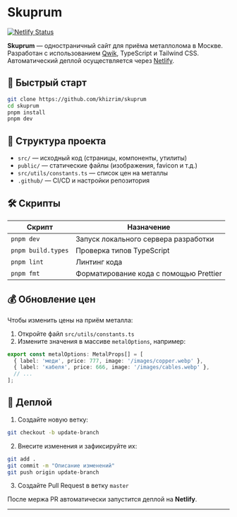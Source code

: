 # Skuprum

[![Netlify Status](https://api.netlify.com/api/v1/badges/0a909843-3757-40a3-bf7b-a15569e830c1/deploy-status)](https://app.netlify.com/sites/skuprum/deploys)

**Skuprum** — одностраничный сайт для приёма металлолома в Москве.
Разработан с использованием [Qwik](https://qwik.builder.io/), TypeScript и Tailwind CSS.
Автоматический деплой осуществляется через [Netlify](https://www.netlify.com/).

## 🚀 Быстрый старт

```bash
git clone https://github.com/khizrim/skuprum
cd skuprum
pnpm install
pnpm dev
```

## 📁 Структура проекта

- `src/` — исходный код (страницы, компоненты, утилиты)
- `public/` — статические файлы (изображения, favicon и т.д.)
- `src/utils/constants.ts` — список цен на металлы
- `.github/` — CI/CD и настройки репозитория

## 🛠️ Скрипты

| Скрипт             | Назначение                             |
| ------------------ | -------------------------------------- |
| `pnpm dev`         | Запуск локального сервера разработки   |
| `pnpm build.types` | Проверка типов TypeScript              |
| `pnpm lint`        | Линтинг кода                           |
| `pnpm fmt`         | Форматирование кода с помощью Prettier |

## 💰 Обновление цен

Чтобы изменить цены на приём металла:

1. Откройте файл `src/utils/constants.ts`
2. Измените значения в массиве `metalOptions`, например:

```ts
export const metalOptions: MetalProps[] = [
  { label: 'меди', price: 777, image: '/images/copper.webp' },
  { label: 'кабеля', price: 666, image: '/images/cables.webp' },
  // ...
];
```

## 🚚 Деплой

1. Создайте новую ветку:

```bash
git checkout -b update-branch
```

2. Внесите изменения и зафиксируйте их:

```bash
git add .
git commit -m "Описание изменений"
git push origin update-branch
```

3. Создайте Pull Request в ветку `master`

После мержа PR автоматически запустится деплой на **Netlify**.

---
